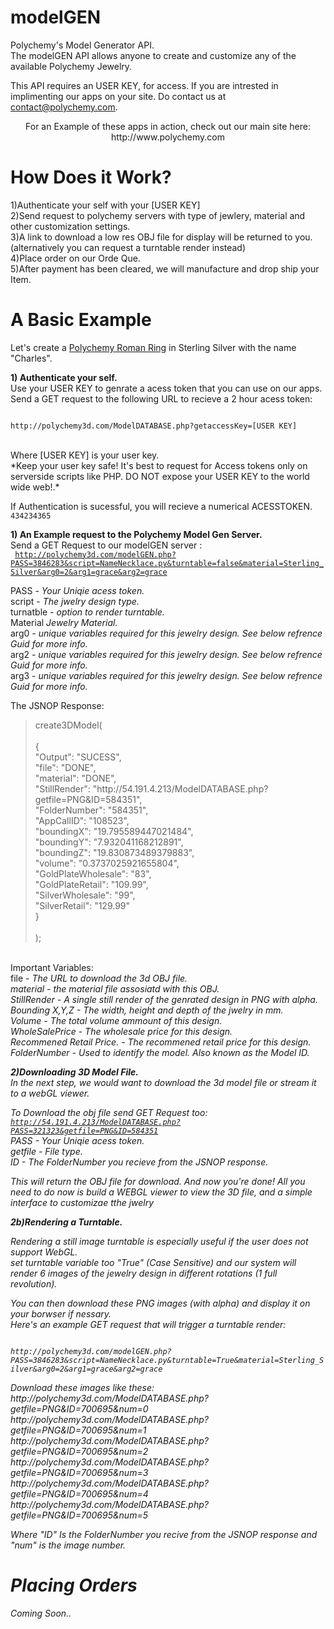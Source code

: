 modelGEN
========

Polychemy's Model Generator API. <br>
The modelGEN API allows anyone to create and customize any of the available Polychemy Jewelry.

This API requires an USER KEY, for access.
If you are intrested in implimenting our apps on your site. Do contact us at contact@polychemy.com.


<center>
For an Example of these apps in action, check out our main site here:<br>
http://www.polychemy.com
</center>

How Does it Work?
=================
1)Authenticate your self with your [USER KEY]<br>
2)Send request to polychemy servers with type of jewlery, material and other customization settings.<br>
3)A link to download a low res OBJ file for display will be returned to you. (alternatively you can request a turntable render instead)<br>
4)Place order on our Orde Que.<br>
5)After payment has been cleared, we will manufacture and drop ship your Item.<br>


A Basic Example
===========
Let's create a <a href="http://www.polychemy.com/RomanRing.php">Polychemy Roman Ring</a> in Sterling Silver with the name "Charles".<br>

<b>1) Authenticate your self.</b><br>
Use your USER KEY to genrate a acess token that you can use on our apps.<br>
Send a GET request to the following URL to recieve a 2 hour acess token:<br>
<p>
<code>
http://polychemy3d.com/ModelDATABASE.php?getaccessKey=[USER KEY]
</code>
<p>
<br>
Where [USER KEY] is your user key.<br>
*Keep your user key safe! It's best to request for Access tokens only on serverside scripts like PHP. DO NOT expose your USER KEY to the world wide web!.*
<p>
If Authentication is sucessful, you will recieve a numerical ACESSTOKEN.
<code>
434234365
</code>

<b>1) An Example request to the Polychemy Model Gen Server.</b><br>
Send a GET Request to our modelGEN server :<br>
<code>
http://polychemy3d.com/modelGEN.php?PASS=3846283&script=NameNecklace.py&turntable=false&material=Sterling_Silver&arg0=2&arg1=grace&arg2=grace
</code>

PASS - <em>Your Uniqie acess token.</em><br>
script - <em>The jwelry design type.</em> <br>
turnatble - <em>option to render turntable.</em> <br>
Material <em>Jewelry Material.</em> <br>
arg0 - <em>unique variables required for this jewelry design. See below refrence Guid for more info.</em><br>
arg2 - <em>unique variables required for this jewelry design. See below refrence Guid for more info.</em><br>
arg3 - <em>unique variables required for this jewelry design. See below refrence Guid for more info.</em><br>

The JSNOP Response:<br>

<blockquote>
create3DModel(<br>
<br>
	{<br>
		"Output": "SUCESS",<br>
		"file": "DONE", <br>
		"material": "DONE", <br>
		"StillRender": "http://54.191.4.213/ModelDATABASE.php?getfile=PNG&ID=584351", <br>
		"FolderNumber": "584351", <br>
		"AppCallID": "108523", <br>			
		"boundingX": "19.795589447021484",<br>
		"boundingY": "7.932041168212891",<br>
		"boundingZ": "19.830873489379883",<br>
		"volume": "0.3737025921655804",<br>
		"GoldPlateWholesale": "83",<br>
		"GoldPlateRetail": "109.99",<br>
		"SilverWholesale": "99",<br>
		"SilverRetail": "129.99"<br>
	}<br>
<br>
);<br>
</blockquote>

<br>
Important Variables:<br>
file - <em>The URL to download the 3d OBJ file.<br>
material - <em>the material file assosiatd with this OBJ.<br>
StillRender - <em>A single still render of the genrated design in PNG with alpha.<br>
Bounding X,Y,Z - <em>The width, height and depth of the jwelry in mm.<br>
Volume - <em>The total volume ammount of this design.<br>
WholeSalePrice - <em>The wholesale price for this design.<br>
Recommened Retail Price. - <em>The recommened retail price for this design.<br>
FolderNumber - Used to identify the model. Also known as the Model ID.

<b>2)Downloading 3D Model File.</b><br>
In the next step, we would want to download the 3d model file or stream it to a webGL viewer.<br>

To Download the obj file send GET Request too:<br>
<code>http://54.191.4.213/ModelDATABASE.php?PASS=321323&getfile=PNG&ID=584351</code>
<br>
PASS - <em>Your Uniqie acess token.</em><br>
getfile - <em>File type.</em> <br>
ID - <em> The FolderNumber you recieve from the JSNOP response. </em>

This will return the OBJ file for download.
And now you're done! All you need to do now is build a WEBGL viewer to view the 3D file, and a simple interface to customizae tthe jwelry<br>

<b>2b)Rendering a Turntable.</b><br>

Rendering a still image turntable is especially useful if the user does not support WebGL.<br>
set turntable variable too "True" (Case Sensitive) and our system will render 6 images of the jewelry design in different rotations (1 full revolution).<br>

You can then download these PNG images (with alpha) and display it on your borwser if nessary.<br>
Here's an example GET request that will trigger a turntable render:<br>
<p>
<code>
http://polychemy3d.com/modelGEN.php?PASS=3846283&script=NameNecklace.py&turntable=True&material=Sterling_Silver&arg0=2&arg1=grace&arg2=grace
</code>
</p>
Download these images like these:<br>
http://polychemy3d.com/ModelDATABASE.php?getfile=PNG&ID=700695&num=0<br>
http://polychemy3d.com/ModelDATABASE.php?getfile=PNG&ID=700695&num=1<br>
http://polychemy3d.com/ModelDATABASE.php?getfile=PNG&ID=700695&num=2<br>
http://polychemy3d.com/ModelDATABASE.php?getfile=PNG&ID=700695&num=3<br>
http://polychemy3d.com/ModelDATABASE.php?getfile=PNG&ID=700695&num=4<br>
http://polychemy3d.com/ModelDATABASE.php?getfile=PNG&ID=700695&num=5<br>

Where "ID" Is the FolderNumber you recive from the JSNOP response and "num" is the image number.

Placing Orders
=============
Coming Soon..
